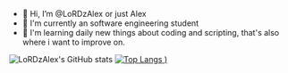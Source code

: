 - 👋 Hi, I’m @LoRDzAlex or just Alex
- 👀 I'm currently an software engineering student
- 🌱 I'm learning daily new things about coding and scripting, that's also where i want to improve on.

![LoRDzAlex's GitHub stats](https://github-readme-stats.vercel.app/api?username=LoRDzAlex&show_icons=true&theme=radical)
[![Top Langs](https://github-readme-stats.vercel.app/api/top-langs/?username=LoRDzAlex&show_icons=true&theme=radical)
)](https://github.com/anuraghazra/github-readme-stats)


<!---
LoRDzAlex/LoRDzAlex is a ✨ special ✨ repository because its `README.md` (this file) appears on your GitHub profile.
You can click the Preview link to take a look at your changes.
--->

